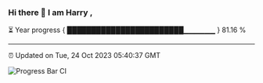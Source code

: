 ### Hi there 👋 I am Harry , 

⏳ Year progress { ████████████████████████▁▁▁▁▁▁ } 81.16 %

---

⏰ Updated on Tue, 24 Oct 2023 05:40:37 GMT

![Progress Bar CI](https://github.com/duykhang68/duykhang68/workflows/Progress%20Bar%20CI/badge.svg)
